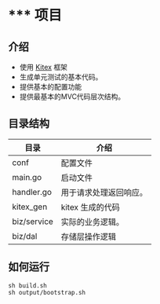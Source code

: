 # *** 项目

## 介绍

- 使用 [Kitex](https://github.com/cloudwego/kitex/) 框架
- 生成单元测试的基本代码。
- 提供基本的配置功能
- 提供最基本的MVC代码层次结构。

## 目录结构

| 目录          | 介绍          |
|-------------|-------------|
| conf        | 配置文件        |
| main.go     | 启动文件        |
| handler.go  | 用于请求处理返回响应。 |
| kitex_gen   | kitex 生成的代码 |
| biz/service | 实际的业务逻辑。    |
| biz/dal     | 存储层操作逻辑     |

## 如何运行

  ```shell
  sh build.sh
  sh output/bootstrap.sh
  ```